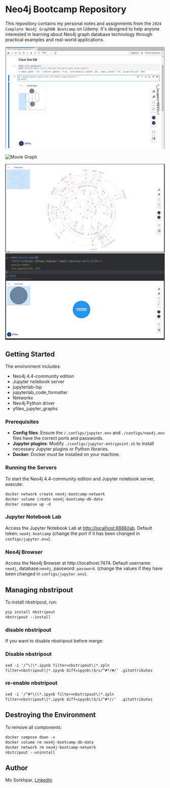 # Neo4j Bootcamp Repository

This repository contains my personal notes and assignments from the `2024 Complete Neo4j GraphDB Bootcamp` on Udemy.
It's designed to help anyone interested in learning about Neo4j graph database technology through practical examples and
real-world applications.

![Movie Graph structure](images/visualization.gif)

![Movie Graph](images/movie-graph.gif)

<img alt="Radial Layout" src="images/movie-graph-radial.png" width="800">
<img alt="Highlighting Cypher queries in Pycharm" src="images/Pycharm-cypher-support.png" width="800">

## Getting Started

The environment includes:

- Neo4j 4.4-community edition
- Jupyter notebook server
- jupyterlab-lsp
- jupyterlab_code_formatter
- Networkx
- Neo4j Python driver
- yfiles_jupyter_graphs

### Prerequisites

- **Config files**: Ensure the `/.configs/jupyter.env` and `./configs/neo4j.env` files have the correct ports and
  passwords.
- **Jupyter plugins**: Modify `./configs/jupyter-entrypoint.sh` to install necessary Jupyter plugins or Python
  libraries.
- **Docker**: Docker must be installed on your machine.

### Running the Servers

To start the Neo4j 4.4-community edition and Jupyter notebook server, execute:

```shell
docker network create neo4j-bootcamp-network
docker volume create neo4j-bootcamp-db-data
docker compose up -d
```

### Jupyter Notebook Lab

Access the Jupyter Notebook Lab
at [http://localhost:8888/lab](http://localhost:8888/lab/workspaces/auto-c/tree/work?token=neo4j-bootcamp). Default
token: `neo4j-bootcamp` (change the port if it has been changed in `configs/jupyter.env`).

### Neo4j Browser

Access the Neo4j Browser at http://localhost:7474. Default username: `neo4j`, database:`neo4j`, password: `password`.
(change the values if they have been changed in `configs/jupyter.env`).

## Managing nbstripout

To install nbstripout, run:

```shell 
pip install nbstripout
nbstripout --install
```

### disable nbstripout

If you want to disable nbstripout before merge:

### Disable nbstripout
```shell
sed -i '/^\(\*.ipynb filter=nbstripout\|*.zpln filter=nbstripout\|*.ipynb diff=ipynb\)$/s/^#*/#/' .gitattributes
```

### re-enable nbstripout

```shell
sed -i '/^#*\(\*.ipynb filter=nbstripout\|*.zpln filter=nbstripout\|*.ipynb diff=ipynb\)$/s/^#*//'  .gitattributes
```

## Destroying the Environment

To remove all components:

```shell
docker compose down -v
docker volume rm neo4j-bootcamp-db-data
docker network rm neo4j-bootcamp-network
nbstripout --uninstall
```

## Author

Mo Sorkhpar, [LinkedIn](https://www.linkedin.com/in/mosorkhpar/)